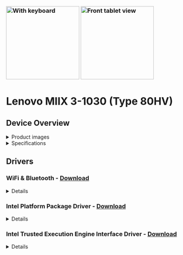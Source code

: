 ### <img src="https://github.com/user-attachments/assets/858933c2-d361-4c34-a661-abdb3874992f" height="200" alt="With keyboard"> <img src="https://github.com/user-attachments/assets/e23b0637-d91a-4f19-a89f-a3c4944defd5" height="200" alt="Front tablet view"> 
# Lenovo MIIX 3-1030 (Type 80HV)


## Device Overview
<details>
<summary>Product images</summary>
<p align="left">
  <img src="https://cdn.x-kom.pl/i/setup/images/prod/big/product-new-big,,pr_2015_9_22_11_32_48_373.jpg" width="250" title="front">
  <img src="https://cdn.x-kom.pl/i/setup/images/prod/big/product-new-big,,pr_2015_9_29_13_54_50_875.jpg" width="250" alt="back">
  <img src="https://cdn.x-kom.pl/i/setup/images/prod/big/product-new-big,,pr_2015_9_16_11_19_30_794.jpg" width="250" alt="back">
  <img src="https://cdn.x-kom.pl/i/setup/images/prod/big/product-new-big,,pr_2015_9_29_13_54_17_903.jpg" width="250" alt="back">
  <img src="https://cdn.x-kom.pl/i/setup/images/prod/big/product-new-big,,pr_2015_9_29_13_53_38_707.jpg" width="250" alt="back">
  <img src="https://cdn.x-kom.pl/i/setup/images/prod/big/product-new-big,,pr_2015_9_29_13_53_46_884.jpg" width="250" alt="back">
  <img src="https://cdn.x-kom.pl/i/setup/images/prod/big/product-new-big,,pr_2015_9_29_13_54_10_386.jpg" width="250" alt="back">
</p>
</details>

<details>
<summary>Specifications</summary>
<br>
  
| Feature             | Specification                        | Notes                                                                              |
| ------------------- | ------------------------------------ | ---------------------------------------------------------------------------------- |
| **Chipset**         | Intel Atom Z3735F SoC                |                                                                                    |
| **Graphics**        | Intel HD Graphics                    | Atom Z3735F                                                                        |
| **RAM**             | 2GB LPDDR3 1600MHz                   | Soldered, downclocks to 1333MHz                                                    |
| **Display**         | 10.1" IPS                            | HD (1280x800) or FHD (1920x1200), LED backlight, 16:10                             |
| **Internal Storage**| 32GB/64GB/128GB eMMC                 | Expandable by MicroSD Card Slot                                                    |
| **WLAN**            | Wi-Fi 4 (802.11 b/g/n)               |                                                                                    |
| **Bluetooth**       | Bluetooth 4.0                        | Wireless                                                                           |
| **I/O**             | Micro USB 2.0, Micro HDMI, Keyboard Dock Connector, Headphone/Mic Combo Jack (3.5mm) | Micro USB 2.0 for power and data sync |
| **Camera**          | Front: 2MP, Fixed Focus              | FHD                                                                                |
| **Audio**           | Realtek ALC5640, Mono Speaker (2W)   | HD Audio, Digital Mic x 1                                                          |
| **Battery**         | Li-Polymer, 2-cell, 25Wh             | Claimed up to 10h SoT                                                              |
| **AC Adapter**      | 10 Watts                             |                                                                                    |
| **Dimensions**      | 256.8mm x 172.1mm x 9.3mm            | 10.11" x 6.77" x 0.36"                                                             |
| **Weight**          | 0.459kg / 1.21 lbs                   |                                                                                    |
| **Case**            | Black                                | Plastic                                                                            |
| **Preloaded OS**    | Windows 8.1 with Bing (32-bit)       | SHAREit, Microsoft Office (1-year subscription)                                    |
</details>



## Drivers

### WiFi & Bluetooth - [Download](https://catalog.s.download.windowsupdate.com/d/msdownload/update/driver/drvs/2018/01/7080faf1-49a2-4824-9efe-5bb1e861a6d3_a53ce31521064547847ccbd18243fbed75e79280.cab)
<details>
<summary>Details</summary>
<br>

*   **Realtek RTL8723BS Wireless LAN 802.11n SDIO Network Adapter**
    *   **Provider:** Realtek Semiconductor Corp.
    *   **Version:** 3008.66.1013.2017
    *   **Date:** November 15th 2017
    *   **SHA256 Checksum:** `ZnBa6Gihg+XfWxNmdHSGKnRcCdvivc1dh6u6j9N7+as=`
</details>

### Intel Platform Package Driver - [Download](https://download.lenovo.com/consumer/mobiles/4rm4029f.exe)

<details>
<summary>Details</summary>
<br>

*   **Intel Atom Processor Z3000 Series (Entry Type 3) Drivers for Windows 8.1 (32-bit)**
    *   **Version:** *Intel\_ww33, VGA\_3643,Realtek audio\_6.2.9600.4166,Camera OV2722\_603.9600.1948.38432 Bosch G-sensor\_9.51.21.381*
    *   **Date:** December 30th 2014
    *   **SHA256 Checksum:** `3776b6c9491f97d5fd308570905c41e82f1eeaa95f0980bf40f506364aab73a1`

    *   **Contains:**
        *   Audio
        *   Camera
        *   DPTF
        *   GFX
        *   GPIO
        *   GPIOVirtual
        *   I2C
        *   MBI
        *   PMIC
        *   Sensor
        *   TXEI
        *   UART
        *   WCE
</details>

### Intel Trusted Execution Engine Interface Driver - [Download](https://download.lenovo.com/consumer/mobiles/4rmt019f.exe)

<details>
<summary>Details</summary>
  
*   **Intel Trusted Execution Engine Interface Driver for 32-bit Windows**
    *   **Version:** 1.0.0.1064
    *   **Date:** November 11th 2014
    *   **SHA256 Checksum:** `8611d9437275c94cb6183a2ad7ba02b0dd0b661e4ce1230e541e1a5aed138767`

    The Intel Trusted Execution Engine (TXE) is a hardware and firmware subsystem that sits within many Intel chipsets (including the one used in the Lenovo Miix 3 1030). It provides a secure and isolated environment for performing security-related tasks. Dedicated to security

</details>
